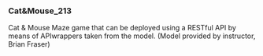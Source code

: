 ### Cat&Mouse_213

Cat & Mouse Maze game that can be deployed using a RESTful API by means of APIwrappers taken from the model. 
(Model provided by instructor, Brian Fraser)